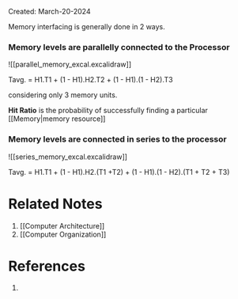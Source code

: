Created: March-20-2024

Memory interfacing is generally done in 2 ways.
### Memory levels are parallelly connected to the Processor

![[parallel_memory_excal.excalidraw]]

Tavg. = H1.T1 + (1 - H1).H2.T2 + (1 - H1).(1 - H2).T3

considering only 3 memory units.

**Hit Ratio** is the probability of successfully finding a particular [[Memory|memory resource]]
### Memory levels are connected in series to the processor

![[series_memory_excal.excalidraw]]

Tavg. = H1.T1 + (1 - H1).H2.(T1 +T2) + (1 - H1).(1 - H2).(T1 + T2 + T3)
# Related Notes

1. [[Computer Architecture]]
2. [[Computer Organization]]
# References

1. 